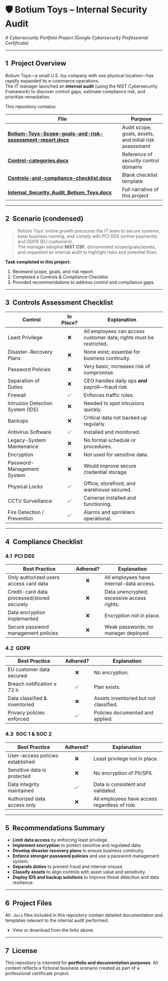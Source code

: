 # 🛡️ Botium Toys – Internal Security Audit  
*A Cybersecurity Portfolio Project (Google Cybersecurity Professional Certificate)*

---

## 1&nbsp;&nbsp;Project Overview  

Botium Toys—a small U.S. toy company with one physical location—has rapidly expanded its e-commerce operations.  
The IT manager launched an **internal audit** (using the NIST Cybersecurity Framework) to discover control gaps, estimate compliance risk, and prioritize remediation.

This repository contains:

| File | Purpose |
|------|---------|
| [**Botium-Toys-Scope-goals-and-risk-assessment-report.docx**](./Botium-Toys-Scope-goals-and-risk-assessment-report.docx) | Audit scope, goals, assets, and initial risk assessment |
| [**Control-categories.docx**](./Control-categories.docx) | Reference of security control domains |
| [**Controls-and-compliance-checklist.docx**](./Controls-and-compliance-checklist.docx) | Blank checklist template |
| [**Internal_Security_Audit_Botium_Toys.docx**](./Internal_Security_Audit_Botium_Toys.docx) | Full narrative of this project |

---

## 2&nbsp;&nbsp;Scenario (condensed)

> Botium Toys’ online growth pressures the IT team to secure systems, keep business running, and comply with PCI DSS (online payments) and GDPR (EU customers).  
> The manager adopted **NIST CSF**, documented scope/goals/assets, and requested an internal audit to highlight risks and potential fines.

**Task completed in this project:**

1. Reviewed scope, goals, and risk report.  
2. Completed a Controls & Compliance Checklist.  
3. Provided recommendations to address control and compliance gaps.

---

## 3&nbsp;&nbsp;Controls Assessment Checklist

| Control | In Place? | Explanation |
|---------|:--------:|------------|
| Least Privilege | ❌ | All employees can access customer data; rights must be restricted. |
| Disaster-Recovery Plans | ❌ | None exist; essential for business continuity. |
| Password Policies | ❌ | Very basic; increases risk of compromise. |
| Separation of Duties | ❌ | CEO handles daily ops **and** payroll—fraud risk. |
| Firewall | ✅ | Enforces traffic rules. |
| Intrusion Detection System (IDS) | ❌ | Needed to spot intrusions quickly. |
| Backups | ❌ | Critical data not backed up regularly. |
| Antivirus Software | ✅ | Installed and monitored. |
| Legacy-System Maintenance | ❌ | No formal schedule or procedures. |
| Encryption | ❌ | Not used for sensitive data. |
| Password-Management System | ❌ | Would improve secure credential storage. |
| Physical Locks | ✅ | Office, storefront, and warehouse secured. |
| CCTV Surveillance | ✅ | Cameras installed and functioning. |
| Fire Detection / Prevention | ✅ | Alarms and sprinklers operational. |

---

## 4&nbsp;&nbsp;Compliance Checklist

### 4.1&nbsp;&nbsp;PCI DSS

| Best Practice | Adhered? | Explanation |
|---------------|:-------:|------------|
| Only authorized users access card data | ❌ | All employees have internal-data access. |
| Credit-card data processed/stored securely | ❌ | Data unencrypted; excessive access rights. |
| Data encryption implemented | ❌ | Encryption not in place. |
| Secure password management policies | ❌ | Weak passwords; no manager deployed. |

### 4.2&nbsp;&nbsp;GDPR

| Best Practice | Adhered? | Explanation |
|---------------|:-------:|------------|
| EU customer data secured | ❌ | No encryption. |
| Breach notification ≤ 72 h | ✅ | Plan exists. |
| Data classified & inventoried | ❌ | Assets inventoried but not classified. |
| Privacy policies enforced | ✅ | Policies documented and applied. |

### 4.3&nbsp;&nbsp;SOC 1 & SOC 2

| Best Practice | Adhered? | Explanation |
|---------------|:-------:|------------|
| User-access policies established | ❌ | Least privilege not in place. |
| Sensitive data is protected | ❌ | No encryption of PII/SPII. |
| Data integrity maintained | ✅ | Data is consistent and validated. |
| Authorized data access only | ❌ | All employees have access regardless of role. |

---

## 5&nbsp;&nbsp;Recommendations Summary

- **Limit data access** by enforcing least privilege.
- **Implement encryption** to protect sensitive and regulated data.
- **Develop disaster recovery plans** to ensure business continuity.
- **Enforce stronger password policies** and use a password management system.
- **Separate duties** to prevent fraud and internal misuse.
- **Classify assets** to align controls with asset value and sensitivity.
- **Deploy IDS and backup solutions** to improve threat detection and data resilience.

---

## 6&nbsp;&nbsp;Project Files

All `.docx` files included in this repository contain detailed documentation and templates relevant to the internal audit performed.

- View or download from the links above.

---

## 7&nbsp;&nbsp;License

This repository is intended for **portfolio and documentation purposes**. All content reflects a fictional business scenario created as part of a professional certificate project.
